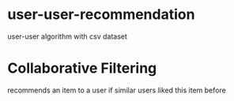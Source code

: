 # user-user-recommendation
user-user algorithm with csv dataset
# Collaborative Filtering
recommends an item to a user if similar users liked this item before
